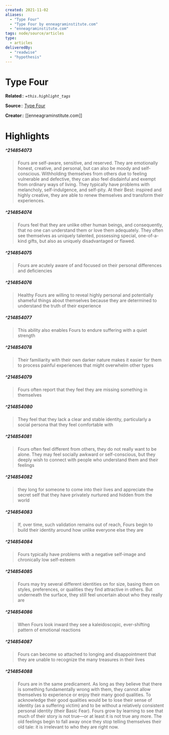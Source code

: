 ```yaml
---
created: 2021-11-02
aliases:
  - "Type Four"
  - "Type Four by enneagraminstitute.com"
  - "enneagraminstitute.com"
tags: node/source/articles
type:
  - articles
deliveredBy:
  - "readwise"
  - "hypothesis"
---
```

# Type Four

**Related**:: 
*`=this.highlight_tags`*

**Source**:: [Type Four](https://www.enneagraminstitute.com/type-4)

**Creator**:: [[enneagraminstitute.com]]

# Highlights
##### ^214854073
  
> Fours are self-aware, sensitive, and reserved. They are emotionally honest, creative, and personal, but can also be moody and self-conscious. Withholding themselves from others due to feeling vulnerable and defective, they can also feel disdainful and exempt from ordinary ways of living. They typically have problems with melancholy, self-indulgence, and self-pity. At their Best: inspired and highly creative, they are able to renew themselves and transform their experiences. 

##### ^214854074
  
> Fours feel that they are unlike other human beings, and consequently, that no one can understand them or love them adequately. They often see themselves as uniquely talented, possessing special, one-of-a-kind gifts, but also as uniquely disadvantaged or flawed. 

##### ^214854075
  
> Fours are acutely aware of and focused on their personal differences and deficiencies 

##### ^214854076
  
> Healthy Fours are willing to reveal highly personal and potentially shameful things about themselves because they are determined to understand the truth of their experience 

##### ^214854077
  
> This ability also enables Fours to endure suffering with a quiet strength 

##### ^214854078
  
> Their familiarity with their own darker nature makes it easier for them to process painful experiences that might overwhelm other types 

##### ^214854079
  
> Fours often report that they feel they are missing something in themselves 

##### ^214854080
  
> They feel that they lack a clear and stable identity, particularly a social persona that they feel comfortable with 

##### ^214854081
  
> Fours often feel different from others, they do not really want to be alone. They may feel socially awkward or self-conscious, but they deeply wish to connect with people who understand them and their feelings 

##### ^214854082
  
> they long for someone to come into their lives and appreciate the secret self that they have privately nurtured and hidden from the world 

##### ^214854083
  
> If, over time, such validation remains out of reach, Fours begin to build their identity around how unlike everyone else they are 

##### ^214854084
  
> Fours typically have problems with a negative self-image and chronically low self-esteem 

##### ^214854085
  
> Fours may try several different identities on for size, basing them on styles, preferences, or qualities they find attractive in others. But underneath the surface, they still feel uncertain about who they really are 

##### ^214854086
  
> When Fours look inward they see a kaleidoscopic, ever-shifting pattern of emotional reactions 

##### ^214854087
  
> Fours can become so attached to longing and disappointment that they are unable to recognize the many treasures in their lives 

##### ^214854088
  
> Fours are in the same predicament. As long as they believe that there is something fundamentally wrong with them, they cannot allow themselves to experience or enjoy their many good qualities. To acknowledge their good qualities would be to lose their sense of identity (as a suffering victim) and to be without a relatively consistent personal identity (their Basic Fear). Fours grow by learning to see that much of their story is not true—or at least it is not true any more. The old feelings begin to fall away once they stop telling themselves their old tale: it is irrelevant to who they are right now. 

